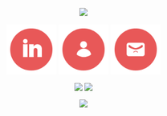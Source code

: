 <p align="center">
  <img src="https://capsule-render.vercel.app/api?type=waving&color=E85858&fontColor=FFFFFF&height=200&section=header&text=Jack's%20GitHub&fontSize=70" />
</p>

<p align="center">
  <a href="https://www.linkedin.com/in/jackkilburn/"><img height="100" src="/images/linkedin_circular" alt="LinkedIn Icon" /></a>
  <a href="https://www.linkedin.com/in/jackkilburn/"><img height="100" src="/images/person_circular" alt="Website Icon" /></a>
  <a href="https://www.linkedin.com/in/jackkilburn/"><img height="100" src="/images/email_circular" alt="Email Icon" /></a>
</p>

<p align="center">
  <a href="https://github.com/anuraghazra/github-readme-stats"><img height="200" src="https://github-readme-stats.vercel.app/api?username=jack-software-development&theme=dracula" /></a>
  <a href="https://github.com/anuraghazra/convoychat"><img height="200" src="https://github-readme-stats.vercel.app/api/top-langs?username=anuraghazra&layout=compact&langs_count=8&theme=dracula" /></a>
</p>

<p align="center">
  <img src="https://capsule-render.vercel.app/api?type=waving&color=E85858&height=200&section=footer" />
</p>

